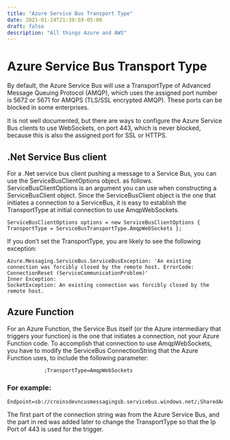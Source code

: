 ```yaml
---
title: "Azure Service Bus Transport Type"
date: 2021-01-24T21:39:59-05:00
draft: false
description: "All things Azure and AWS"
---
```



# Azure Service Bus Transport Type
By default, the Azure Service Bus will use a TransportType of Advanced Message Queuing Protocol (AMQP), which uses the assigned port number is 5672 or 5671 for AMQPS (TLS/SSL encrypted AMQP). These ports can be blocked in some enterprises.

It is not well documented, but there are ways to configure the Azure Service Bus clients to use WebSockets, on port 443, which is never blocked, because this is also the assigned port for SSL or HTTPS.

## .Net Service Bus client
For a .Net service bus client pushing a message to a Service Bus, you can use the ServiceBusClientOptions object. as follows. ServiceBusClientOptions is an argument you can use when constructing a ServiceBusClient object. Since the ServiceBusClient object is the one that initiates a connection to a ServiceBus, it is easy to establish the TransportType at initial connection to use AmqpWebSockets.
```
ServiceBusClientOptions options = new ServiceBusClientOptions { TransportType = ServiceBusTransportType.AmqpWebSockets }; 
```
If you don’t set the TransportType, you are likely to see the following exception:
```
Azure.Messaging.ServiceBus.ServiceBusException: 'An existing connection was forcibly closed by the remote host. ErrorCode: ConnectionReset (ServiceCommunicationProblem)'
Inner Exception:
SocketException: An existing connection was forcibly closed by the remote host.
```
## Azure Function
For an Azure Function, the Service Bus itself (or the Azure intermediary that triggers your function) is the one that initiates a connection, not your Azure Function code. To accomplish that connection to use AmqpWebSockets, you have to modify the ServiceBus ConnectionString that the Azure Function uses, to include the following parameter:
```
            ;TransportType=AmqpWebSockets
```
### For example:
```
Endpoint=sb://croinsdevncusmessagingsb.servicebus.windows.net/;SharedAccessKeyName=FunctionAppAccessKey;SharedAccessKey=xyzExampleKey123;TransportType=AmqpWebSockets
```
The first part of the connection string was from the Azure Service Bus, and the part in red was added later to change the TransportType so that the Ip Port of 443 is used for the trigger.
 